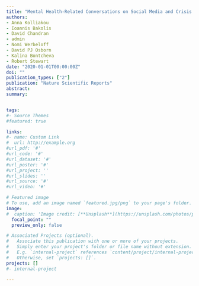 ```yaml
---
title: "Mental Health-Related Conversations on Social Media and Crisis Episodes: A Time-Series Regression Analysis"
authors:
- Anna Kolliakou
- Ioannis Bakolis
- David Chandran
- admin
- Nomi Werbeloff
- David PJ Osborn
- Kalina Bontcheva
- Robert Stewart
date: "2020-01-01T00:00:00Z"
doi: ""
publication_types: ["2"]
publication: "Nature Scientific Reports"
abstract: 
summary: 


tags:
#- Source Themes
#featured: true

links:
#- name: Custom Link
#  url: http://example.org
#url_pdf: '#'
#url_code: '#'
#url_dataset: '#'
#url_poster: '#'
#url_project: ''
#url_slides: ''
#url_source: '#'
#url_video: '#'

# Featured image
# To use, add an image named `featured.jpg/png` to your page's folder. 
image:
#  caption: 'Image credit: [**Unsplash**](https://unsplash.com/photos/pLCdAaMFLTE)'
  focal_point: ""
  preview_only: false

# Associated Projects (optional).
#   Associate this publication with one or more of your projects.
#   Simply enter your project's folder or file name without extension.
#   E.g. `internal-project` references `content/project/internal-project/index.md`.
#   Otherwise, set `projects: []`.
projects: []
#- internal-project

---
```


